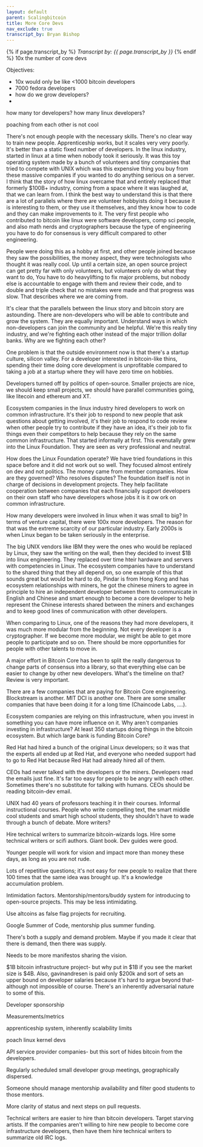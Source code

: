 ```yaml
---
layout: default
parent: Scalingbitcoin
title: More Core Devs
nav_exclude: true
transcript_by: Bryan Bishop
---
```


{% if page.transcript_by %} <i>Transcript by:
{{ page.transcript_by }}</i> {% endif %} 10x the number of core devs

Objectives:

- 10x would only be like <1000 bitcoin developers
- 7000 fedora developers
- how do we grow developers?
-

how many tor developers? how many linux developers?

poaching from each other is not cool

There's not enough people with the necessary skills. There's no clear
way to train new people. Apprenticeship works, but it scales very very
poorly. It's better than a static fixed number of developers. In the
linux industry, started in linux at a time when nobody took it
seriously. It was this toy operating system made by a bunch of
volunteers and tiny companies that tried to compete with UNIX which was
this expensive thing you buy from these massive companies if you wanted
to do anything serious on a server. I think that the story of how linux
overcame that and entirely replaced that formerly $100B+ industry,
coming from a space where it was laughed at, that we can learn from. I
think the best way to understand this is that there are a lot of
parallels where there are volunteer hobbyists doing it because it is
interesting to them, or they use it themselves, and they know how to
code and they can make improvements to it. The very first people who
contributed to bitcoin like linux were software developers, comp sci
people, and also math nerds and cryptographers because the type of
engineering you have to do for consensus is very difficult compared to
other engineering.

People were doing this as a hobby at first, and other people joined
because they saw the possibilities, the money aspect, they were
technologists who thought it was really cool. Up until a certain size,
an open source project can get pretty far with only volunteers, but
volunteers only do what they want to do, You have to do heavylifting to
fix major problems, but nobody else is accountable to engage with them
and review their code, and to double and triple check that no mistakes
were made and that progress was slow. That describes where we are coming
from.

It's clear that the parallels between the linux story and bitcoin story
are astounding. There are non-developers who will be able to contribute
and grow the system. They are equally important. Understand ways in
which non-developers can join the community and be helpful. We're this
really tiny industry, and we're fighting each other instead of the major
trillion dollar banks. Why are we fighting each other?

One problem is that the outside environment now is that there's a
startup culture, silicon valley. For a developer interested in
bitcoin-like thins, spending their time doing core development is
unprofitable compared to taking a job at a startup where they will have
zero time on hobbies.

Developers turned off by politics of open-source. Smaller projects are
nice, we should keep small projects, we should have parallel communities
going, like litecoin and ethereum and XT.

Ecosystem companies in the linux industry hired developers to work on
common infrastructure. It's their job to respond to new people that ask
questions about getting involved, it's their job to respond to code
review when other people try to contribute if they have an idea, it's
their job to fix things even their competitors to help because they rely
on the same common infrastructure. That started informally at first.
This evenutally grew into the Linux Foundation. They are seen as very
professional and neutral.

How does the Linux Foundation operate? We have tried foundations in this
space before and it did not work out so well. They focused almost
entirely on dev and not politics. The money came from member companies.
How are they governed? Who resolves disputes? The foundation itself is
not in charge of decisions in development projects. They help facilitate
cooperation between companies that each financially support developers
on their own staff who have developers whose jobs it is it ow ork on
common infrastructure.

How many developers were involved in linux when it was small to big? In
terms of venture capital, there were 100x more developers. The reason
for that was the extreme scarcity of our particular industry. Early
2000s is when Linux began to be taken seriously in the enterprise.

The big UNIX vendors like IBM they were the ones who would be replaced
by Linux, they saw the writing on the wall, then they decided to invest
$1B into linux engineering. They replaced over time hteir hardware and
servers with competencies in Linux. The ecosystem companies have to
understand to the shared thing that they all depend on, so one example
of this that sounds great but would be hard to do, Pindar is from Hong
Kong and has ecosystem relationships with miners, he got the chinese
miners to agree in principle to hire an independent developer between
them to communicate in English and Chinese and smart enough to become a
core developer to help represent the Chinese interests shared between
the miners and exchanges and to keep good lines of communication with
other developers.

When comparing to Linux, one of the reasons they had more developers, it
was much more modular from the beginning. Not every developer is a
cryptographer. If we become more modular, we might be able to get more
people to participate and so on. There should be more opportunities for
people with other talents to move in.

A major effort in Bitcoin Core has been to split the really dangerous to
change parts of consensus into a library, so that everything else can be
easier to change by other new developers. What's the timeline on that?
Review is very important.

There are a few companies that are paying for Bitcoin Core engineering.
Blockstream is another. MIT DCI is another one. There are some smaller
companies that have been doing it for a long time (Chaincode Labs,
....).

Ecosystem companies are relying on this infrastructure, when you invest
in something you can have more influence on it. Why aren't companies
investing in infrastructure? At least 350 startups doing things in the
bitcoin ecosystem. But which large bank is funding Bitcoin Core?

Red Hat had hired a bunch of the original Linux developers; so it was
that the experts all ended up at Red Hat, and everyone who needed
support had to go to Red Hat because Red Hat had already hired all of
them.

CEOs had never talked with the developers or the miners. Developers read
the emails just fine. It's far too easy for people to be angry with each
other. Sometimes there's no substitute for talking with humans. CEOs
should be reading bitcoin-dev email.

UNIX had 40 years of professors teaching it in their courses. Informal
instructional courses. People who write compelling text, the smart
middle cool students and smart high school students, they shouldn't have
to wade through a bunch of debate. More writers?

Hire technical writers to summarize bitcoin-wizards logs. Hire some
technical writers or scifi authors. Giant book. Dev guides were good.

Younger people will work for vision and impact more than money these
days, as long as you are not rude.

Lots of repetitive questions; it's not easy for new people to realize
that there 100 times that the same idea was brought up. It's a knowledge
accumulation problem.

Intimidation factors. Mentorship/mentors/buddy system for introducing to
open-source projects. This may be less intimidating.

Use altcoins as false flag projects for recruiting.

Google Summer of Code, mentorship plus summer funding.

There's both a supply and demand problem. Maybe if you made it clear
that there is demand, then there was supply.

Needs to be more manifestos sharing the vision.

$1B bitcoin infrastructure project- but why put in $1B if you see the
market size is $4B. Also, gavinandresen is paid only $200k and sort of
sets an upper bound on developer salaries because it's hard to argue
beyond that- although not impossible of course. There's an inherently
adversarial nature to some of this.

Developer sponsorship

Measurements/metrics

apprenticeship system, inherently scalability limits

poach linux kernel devs

API service provider companies- but this sort of hides bitcoin from the
developers.

Regularly scheduled small developer group meetings, geographically
dispersed.

Someone should manage mentorship availability and filter good students
to those mentors.

More clarity of status and next steps on pull requests.

Technical writers are easier to hire than bitcoin developers. Target
starving artists. If the companies aren't willing to hire new people to
become core infrastructure developers, then have them hire technical
writers to summarize old IRC logs.
